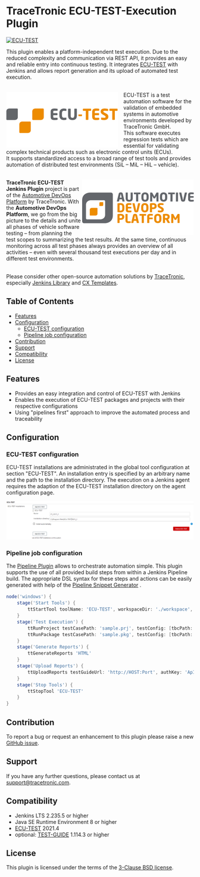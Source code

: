 # TraceTronic ECU-TEST-Execution Plugin

[![ECU-TEST](https://img.shields.io/badge/ECU--TEST-2021.4-orange?style=flat-square)](https://tracetronic.com/products/ecu-test)

This plugin enables a platform-independent test execution. Due to the reduced complexity and communication via REST API,
it provides an easy and reliable entry into continuous testing. It integrates 
[ECU-TEST](https://www.tracetronic.com/products/ecu-test) with Jenkins and allows report generation and its upload of 
automated test execution.<br><br>

<img src="docs/images/ecutest_logo.png" align="left" alt="ECU-TEST Logo" style="padding-right: 15px;"> 

ECU-TEST is a test automation software for the validation of embedded systems in automotive environments developed by
TraceTronic GmbH.<br/>
This software executes regression tests which are essential for validating complex technical products such as electronic
control units (ECUs).<br/>
It supports standardized access to a broad range of test tools and provides automation of distributed test
environments (SiL – MiL – HiL – vehicle).<br><br>

<img src="docs/images/platform_logo.png" align="right" alt="Automotive DevOps Platform">

**TraceTronic ECU-TEST Jenkins Plugin** project is part of
the [Automotive DevOps Platform](https://www.tracetronic.com/products/automotive-devops-platform/) by TraceTronic. With
the **Automotive DevOps Platform**, we go from the big picture to the details and unite all phases of vehicle software
testing – from planning the test scopes to summarizing the test results. At the same time, continuous monitoring across
all test phases always provides an overview of all activities – even with several thousand test executions per day and
in different test environments.<br><br>

Please consider other open-source automation solutions by [TraceTronic](https://github.com/tracetronic?type=source),
especially [Jenkins Library](https://github.com/tracetronic/jenkins-library)
and [CX Templates](https://github.com/tracetronic/cx-templates).

## Table of Contents

- [Features](#features)
- [Configuration](#configuration)
    - [ECU-TEST configuration](#ecu-test-configuration)
    - [Pipeline job configuration](#pipeline-job-configuration)
- [Contribution](#contribution)
- [Support](#support)
- [Compatibility](#compatibility)
- [License](#license)

## Features

- Provides an easy integration and control of ECU-TEST with Jenkins
- Enables the execution of ECU-TEST packages and projects with their respective configurations
- Using "pipelines first" approach to improve the automated process and traceability

## Configuration

### ECU-TEST configuration

ECU-TEST installations are administrated in the global tool configuration at section "ECU-TEST". An installation entry
is specified by an arbitrary name and the path to the installation directory. The execution on a Jenkins agent requires
the adaption of the ECU-TEST installation directory on the agent configuration page.

![ECU-TEST](docs/images/ecutest.png "ECU-TEST")

### Pipeline job configuration

The [Pipeline Plugin](https://plugins.jenkins.io/workflow-aggregator) allows to orchestrate automation simple. This
plugin supports the use of all provided build steps from within a Jenkins Pipeline build. The appropriate DSL syntax for
these steps and actions can be easily generated with help of
the [Pipeline Snippet Generator](https://github.com/jenkinsci/pipeline-plugin/blob/master/TUTORIAL.md#exploring-the-snippet-generator)
.

```groovy
node('windows') {
    stage('Start Tools') {
        ttStartTool toolName: 'ECU-TEST', workspaceDir: './workspace', settingsDir: './settings'
    }
    stage('Test Execution') {
        ttRunProject testCasePath: 'sample.prj', testConfig: [tbcPath: 'sample.tbc', tcfPath: 'sample.tcf', constants: [[label: 'sample', value: '123']]]
        ttRunPackage testCasePath: 'sample.pkg', testConfig: [tbcPath: '', tcfPath: '', forceConfigurationReload: true, constants: [[label: 'sample', value: '\'sampleValue\'']]]
    }
    stage('Generate Reports') {
        ttGenerateReports 'HTML'
    }
    stage('Upload Reports') {
        ttUploadReports testGuideUrl: 'http://HOST:Port', authKey: 'ApIAUTheNtiCatIOnKeY0123456789', projectId: 1
    }
    stage('Stop Tools') {
        ttStopTool 'ECU-TEST'
    }
}
```

## Contribution

To report a bug or request an enhancement to this plugin please raise a
new [GitHub issue](https://github.com/tracetronic/ecu-test-plugin/issues/new/choose).

## Support

If you have any further questions, please contact us at [support@tracetronic.com](mailto:support@tracetronic.com).

## Compatibility

- Jenkins LTS 2.235.5 or higher
- Java SE Runtime Environment 8 or higher
- [ECU-TEST](https://www.tracetronic.com/products/ecu-test) 2021.4
- optional: [TEST-GUIDE](https://www.tracetronic.com/products/test-guide) 1.114.3 or higher

## License

This plugin is licensed under the terms of the [3-Clause BSD license](LICENSE).